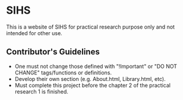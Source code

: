 # SIHS

This is a website of SIHS for practical research purpose only and not intended for other use.

## Contributor's Guidelines

- One must not change those defined with "!Important" or "DO NOT CHANGE" tags/functions or definitions.  
- Develop their own section (e.g. About.html, Library.html, etc).  
- Must complete this project before the chapter 2 of the practical research 1 is finished.
